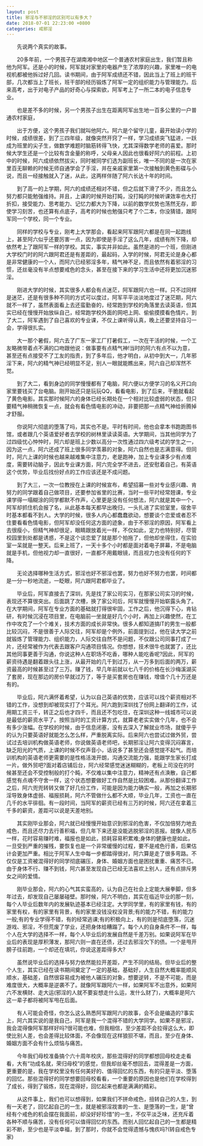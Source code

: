 ```yaml
---
layout: post
title: 邪淫与不邪淫的区别可以有多大？
date: 2018-07-01 22:23:00 +0800
categories: 戒邪淫
---
```


　　先说两个真实的故事。
　　20多年前，一个男孩子在湖南湘中地区一个普通农村家庭出生，我们暂且称他为阿军。还是小的时候，阿军就对家里的电器产生了浓厚的兴趣，家里唯一的电视机都被他拆过好几回。读书期间，由于阿军成绩还不错，因此当上了班上的班干部，几次都当上了班长，班干部的经历锻炼了阿军一定的组织能力与管理能力。后来高考，出于对电子产品的好奇心与探索欲，阿军考上了一所二本的电子信息专业。
　　也是差不多的时候，另一个男孩子出生在距离阿军出生地一百多公里的一户普通农村家庭，
　　出于方便，这个男孩子我们就叫他阿六。阿六是个留守儿童，最开始读小学的时候，成绩很差，到了三四年级，就像突然开窍了一样，学习成绩突飞猛进，一跃成为班里的尖子生，做数学难题时脑筋转得飞快，尤其深得数学老师的喜爱。那时候大学生还是一个比较有含金量的称呼，父母亲人因此也很看好阿六的前程。上初中的时候，阿六成绩依然拔尖，同时被同学们选为副班长，唯一不同的是一次在家里百无聊赖的时候无师自通学会了手淫，并在亲戚家里第一次接触到黄色影碟与小说，而且一经接触就入了迷，从此，这两样伴随了阿六长达十年的时间。
　　到了高一的上学期，阿六的成绩还相对不错，但之后就下滑了不少，而且怎么努力都只能勉强维持。并且，上课的时候开始打盹，没打盹的时候听课效率也大打折扣，接受能力、思考能力、记忆力都大为下降，以前的数学优势也荡然无存，即使学习刻苦，也还算有点底子，高考的时候也勉强只考了个二本，你没猜错，跟阿军同一个学校，同一个专业。
　　同样的学校与专业，刚考上大学那会，看起来阿军跟阿六都是在同一起跑线上，甚至阿六似乎还要厉害一点，因为即使是手淫了这么几年，成绩有所下降，却依然考上了跟阿军一样的学校。其实，事实并非如此。虽然是进的一个班，但刚进大学校门时的阿六跟阿君还是有差距的，最起码，入学的时候，阿君无论是身心都是非常健康的一个人，而阿六已经邪淫多年，精气神不足，而且依然有着邪淫的习惯，还丝毫没有半点想要戒色的念头，甚至在接下来的学习生活中还将更加沉迷邪淫。
　　刚进大学的时候，其实很多人都会有点迷茫，阿军跟阿六也一样。只不过同样是迷茫，还是有很多种不同的方式可以度过，阿军平平淡淡地度过了迷茫期，阿六就不一样了，虽然表面看上去还蛮勤奋的，经常跑到学校的角落里去读英语，但其实已经在慢慢开始放纵自己，经常跑学校外面的网吧上网、偷偷摸摸看色情片。到了大二，阿军遇到了自己喜欢的专业课，不仅上课听得认真，晚上还要坚持自习一会，学得很扎实。
　　大一那个暑假，阿六去了广东一家工厂打暑假工，一次在干活的时候，一个工友略微带着点不满的口吻跟他说：做事要有点精气神!当时的阿六有点不以为意，甚至还有点接受不了工友的指责，到了多年后，他才明白，从初中到大一，几年邪淫下来，阿六的精气神已经明显不足，别人一眼就能瞧出来，阿六自己却浑然不觉。
　　到了大二，看到身边的同学慢慢都有了电脑，阿六便以方便学习的名义开口向家里要钱买了台电脑。刚开始还只是玩玩QQ，看看电影，到了后来，干脆就看起了黄色电影。其实那时候阿六的身体已经长期处在一个相对比较虚弱的状态，但只要精气神稍微恢复一点，就会有看色情电影的冲动，非要把那一点精气神给折腾掉才舒服。
　　你说阿六彻底的堕落了吗，其实也不是。平时有时间，他也会拿本书跑跑图书馆，或者跟几个英语爱好者去学校的树林里读读英语。大学期间，当其他同学为了过四级忧心忡忡时，阿六却是班上少数以高分一次性通过四六级考试的学生之一，因为这一点，阿六还成了班上很多同学羡慕的对象，阿六自然也是志满意得。但同时，阿六上课的时候也越来越难集中注意力，老是跑神，加上专业课多少有点难度，需要转动脑子，因此专业课方面，阿六完全学不进去，还安慰着自己，有英语这个优势，毕业后找份好点的工作应该还是不成问题。
　　到了大三，一次一位教授在上课的时候宣布，希望招募一些对专业感兴趣、肯努力的同学跟着自己做项目，还要参加省里的比赛，当时一些平时经常翘课，专业课学得一塌糊涂的同学都默不作声，心里更是没有任何想法，阿六就是其中一个，阿军却抓住机会报了名，从此基本每天都早出晚归，一头扎进了实验室里，宿舍平时基本都看不到人。大学的时候，很多人内心都蠢蠢欲动，想要谈个恋爱或者忍不住要看看色情电影，但阿军却没任何这方面的迹象，由于不邪淫的原因，阿军看上去很瘦小，但精气神却很足，眼睛跟放着光一样，不仅如此，定力也特别好，尽管校园里到处都是诱惑，不是这个谈恋爱了就是那个拍拖了，但他却坐得住，在实验室一呆就是一整天。后来上班了，一天十多个小时都是面对着电子屏幕，不是电脑就是手机，但他视力却一直很好，一直都不用戴眼镜，而且视力也没有任何的下降。
　　无论选择哪种生活方式，邪淫也好不邪淫也罢，努力也好不努力也罢，时间都是一分一秒地流逝，一眨眼，阿六跟阿君都毕业了。
　　毕业后，阿军直接去了深圳，先是找了家公司实习，在那家公司实习的时候，表现还不算很突出。后面跳了次槽，换了家公司后，阿军就慢慢开始崭露头角了。在大学期间，阿军在专业方面的基础就打得很牢固，工作之后，他沉得下心，肯钻研，有时候沉浸在项目里，在电脑前一坐就是好几个小时，再加上兴趣使然，在工作中攻克了一个个难关，技术方面的成长非常快。很多人都知道搞IT的男生一般都比较沉闷，不是很善于人际交往，阿军却是个例外，前面提到过，他在读大学之前就锻炼了管理能力、组织能力，人际交往自然不是问题，不仅跟公司同事打成了一片，还经常被作为代表去跟客户沟通项目情况。你想想，技术很牛也就罢了，还比其他同事更善于沟通，你说这种人在职场不吃香，哪种人能吃香呢?因此，阿军的薪资待遇是翻着跟头往上涨，从最开始的几千到过万，从一万多到后面的两万，薪资最高的时候甚至过了三万。赚了钱，早几年前就以七八千的价格在长沙梅溪湖买了套房，现在那边的房价早就过万了，等于是买套房也在赚钱，增值个几十万还是有的。
　　毕业后，阿六满怀着希望，认为以自己英语的优势，应该可以找个薪资相对不错的工作，没想到却被现实打了个耳光。阿六跑到深圳找了份网上翻译的工作，试用期工资三千，转正之后也才四千，而且还不包吃住，在深圳这种一线城市可以说是最低的薪资水平了。按照当时的工资计算方式，就算老老实实做个几年，也不会有多少涨幅。在学校的时候，由于信息闭塞，没有去深入了解就业市场，就傻乎乎的认为只要英语好就能怎么怎么样，严重脱离实际。后来阿六也尝试过做外贸，尝试过去培训机构做英语老师，你说做英语老师吧，长期邪淫让阿六变得沉闷寡言，缺乏阳光的气质，上课的时候不仅声音小，话说多了甚至还会感觉提不起气。而培训机构的英语老师更需要的是性格活泼开朗，沟通交流能力强，能跟学生家长打成一片。做外贸吧?面对着店铺后台，阿六经常感觉迷迷糊糊的，老板上司没在的时候甚至还会不受控制般的打个盹，不仅难以集中注意力，精神还有点涣散，自己都感觉有点魂不守舍一样，这个状态想要做好工作自然是比较困难。从那份翻译工作之后，阿六兜兜转转又做了好几份工作，可能是因为能力确实一般，再加之长期邪淫导致身体虚弱、福报损耗，阿六不管做什么都不大顺，毕业几年，工资也一直在几千的水平徘徊。有一段时间，当阿军的薪资已经有三万的时候，阿六还在拿着三千多的薪资，差距可以说是天差地别。
　　其实刚毕业那会，阿六就已经慢慢开始意识到邪淫的危害，不仅加倍努力地去戒色，而且还尽力去行善积福，但几年下来还是没能逃脱邪淫的恶报。就像人民币一样，花时容易赚时难，福报也是如此，损耗容易积累难;身体的健康也是如此，一旦受到严重的摧残，要恢复也是一个非常缓慢的过程，要不是戒色行善，后果估计会更加严重。相比于阿军人生中每一步都踏得很对，阿六算是走了很多弯路。不仅仅是工资被混得好的同学彻底碾压，身体、婚姻方面也是困扰重重、痛苦不已。由于身体不行、赚不到钱，阿六甚至发现自己已经无法喜欢上别人，还有点排斥男女之间的爱情。
　　刚毕业那会，阿六的心气其实蛮高的，认为自己在社会上定能大展拳脚，但多年过去，却发现自己屡屡碰壁。那时候，阿六不明白，其实在临近毕业的那一刻，每个人毕业后数年内的发展轨迹基本已经注定。大学同学里，有的家里有钱，有的家里有权，有的家里有背景，有的家里没钱没权没背景;有的能力不错，有的能力一般;有的专业学得不错，有的经常逃课;有的积极向上，有的则是彻底堕落，沉迷游戏、邪淫，不但荒废了学业，还把身体给糟蹋了。每个人的自身条件不一样，每个人在大学的选择不一样，每个人毕业后的发展自然是千差万别。如果说阿军在毕业后的表现是厚积薄发，那阿六则一直在还债，还过去邪淫欠下的债。一个是甩开膀子往前跑，一个却还在填坑，你说这差距得多大?
　　虽然说毕业后的选择与努力依然能拉开差距，产生不同的结局。但毕业后的整个人生，其实已经在读书期间奠定了一定的基础，基础好，人生自然大概率能顺风顺水，基础差，自然很容易成为被他人碾压的对象，想要逆转，不是不可能，而是难度很大，大概率是逆袭不了。就像阿军跟阿六一样，如果阿军不出意外，如果阿六不发横财、走大运(邪淫的人就不要妄想走什么运，发什么财了)，大概率是阿六这一辈子都将被阿军甩在后面。
　　有人可能会奇怪，你怎么这么熟悉阿军跟阿六的故事，会不会是编造的?事实上，阿六其实说的是我自己，阿军是我一个混得不错的大学同学。如果不是邪淫，我会混得像阿军那样好吗?很可能也难，但我相信，至少差距不会拉得这么大，即使比别人差，也会差得比较体面，不会像现在这样狼狈不堪，而且，至少在身体、婚姻方面不会有什么烦恼与痛苦。
　　今年我们母校准备搞个六十周年校庆，那些混得好的同学都想回母校走走看看，大有“功成名就，荣归母校”的感觉，但我却丝毫不想回去，混得差是一方面，更重要的是，我在学校里没有任何美好的、值得回忆的东西，有的只是平淡、堕落的回忆。那些混得好的同学想要回母校看看，一个重要的原因也是他们在学校得到了成长，得到了锻炼，现在混得好，回忆起来也都是满满的精彩。
　　从这件事上，我们也可以想得到，如果我们不拼命戒色，扭转自己的人生，到有一天老了，回忆起自己的一生，就是被邪淫戕害的一生、是堕落的一生，是“曾经有个戒色的机会摆在我面前，却没好好珍惜”的一生，不仅平淡乏味，还充斥着各种不顺与痛苦，没有任何可以值得回忆的东西。而别人回忆起自己的一生都是精彩不断，至少也是平淡幸福，到了那时，你就不会觉得遗憾与愧疚吗?(转自戒色专家)